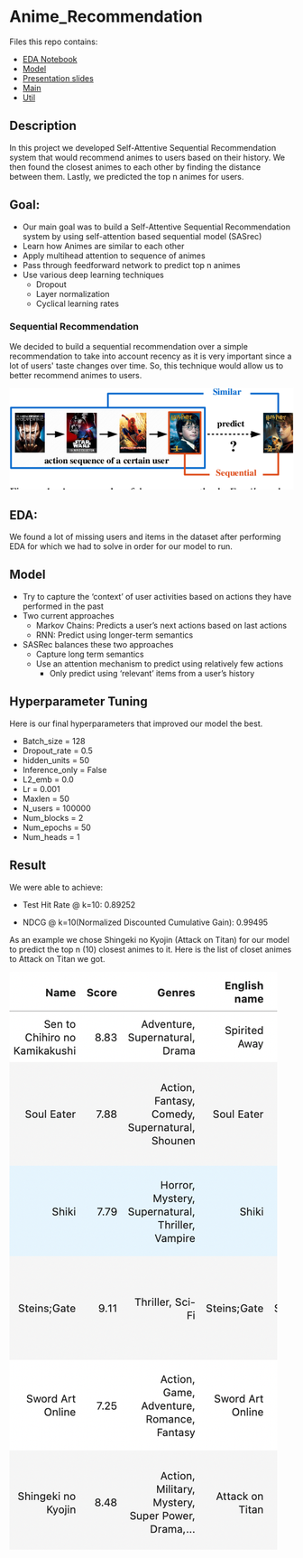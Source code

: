 # Anime_Recommendation

Files this repo contains:
- [EDA Notebook](https://github.com/armantavanaa/Anime_Recommendation/blob/main/lawrence_eda.ipynb)
- [Model](https://github.com/armantavanaa/Anime_Recommendation/blob/main/model.py)
- [Presentation slides](https://github.com/armantavanaa/Anime_Recommendation/blob/main/Final_Presentation.pdf)
- [Main](https://github.com/armantavanaa/Anime_Recommendation/blob/main/main.py)
- [Util](https://github.com/armantavanaa/Anime_Recommendation/blob/main/utils.py)

## Description

In this project we developed Self-Attentive Sequential Recommendation system that would recommend animes to users based on their history. We then found the closest animes to each other by finding the distance between them. Lastly, we predicted the top n animes for users.

## Goal:

- Our main goal was to build a Self-Attentive Sequential Recommendation system by using self-attention based sequential model (SASrec)
- Learn how Animes are similar to each other
- Apply multihead attention to sequence of animes
- Pass through feedforward network to predict top n animes 
- Use various deep learning techniques
  - Dropout
  - Layer normalization
  - Cyclical learning rates
  

### Sequential Recommendation

We decided to build a sequential recommendation over a simple recommendation to take into account recency as it is very important since a lot of users' taste changes over time. So, this technique would allow us to better recommend animes to users.

<img size='200px' src="/images/rec_seq.png" alt="Employee data" title="Employee Data title">


## EDA:

We found a lot of missing users and items in the dataset after performing EDA for which we had to solve in order for our model to run.

## Model

- Try to capture the ‘context’ of user activities based on actions they have performed in the past
- Two current approaches
  - Markov Chains: Predicts a user’s next actions based on last actions
  - RNN: Predict using longer-term semantics
- SASRec balances these two approaches 
  - Capture long term semantics
  - Use an attention mechanism to predict using relatively few actions
    - Only predict using ‘relevant’ items from a user’s history

## Hyperparameter Tuning

Here is our final hyperparameters that improved our model the best.

- Batch_size = 128
- Dropout_rate = 0.5
- hidden_units = 50
- Inference_only = False
- L2_emb = 0.0
- Lr = 0.001
- Maxlen = 50
- N_users = 100000
- Num_blocks = 2
- Num_epochs = 50
- Num_heads = 1

## Result

We were able to achieve:

- Test Hit Rate @ k=10: 0.89252

- NDCG @ k=10(Normalized Discounted Cumulative Gain): 0.99495

As an example we chose Shingeki no Kyojin (Attack on Titan) for our model to predict the top n (10) closest animes to it. Here is the list of closet animes to Attack on Titan we got.

<img size='200px' src="/images/result.png" alt="Employee data" title="Employee Data title">

